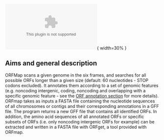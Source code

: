 ![LOGO_ORFmap](./img/icons/Logo_ORFmap.eps){ width=30% }
## Aims and general description

ORFMap scans a given genome in the six frames, and searches for 
all possible ORFs longer than a given size (default: 60 nucleotides -
STOP codons excluded). It annotates them according to a set of genomic features (e.g. noncoding intergenic,
coding, noncoding and overlapping with a specific genomic feature - see
the [ORF annotation section](./orfmap_orfdef.md) for more details). 
ORFmap takes as inputs a FASTA file containing the nucleotide
sequences of all chromosomes or contigs and their corresponding 
annotations in a GFF file. The program returns a new GFF file that contains all
identified ORFs. In addition, the amino acid sequences of 
all annotated ORFs or specific subsets of ORFs (i.e. only noncoding intergenic ORFs for example)
can be extracted and written in a FASTA file with ORFget, a tool 
provided with ORFmap. 
